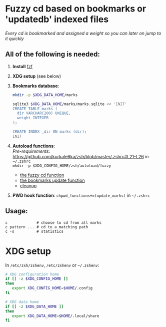 # Fuzzy cd based on bookmarks or 'updatedb' indexed files

_Every cd is bookmarked and assigned a weight so you can later on jump to it quickly_

## All of the following is needed:

1. **Install** [fzf](https://github.com/junegunn/fzf)

2. **XDG setup** (see below)  

3. **Bookmarks database**:

   ```sh
   mkdir -p $XDG_DATA_HOME/marks

   sqlite3 $XDG_DATA_HOME/marks/marks.sqlite << 'INIT'
   CREATE TABLE marks (
     dir VARCHAR(200) UNIQUE,
     weight INTEGER
   );

   CREATE INDEX _dir ON marks (dir);
   INIT
   ```

4. **Autoload functions**:  
   _Pre-requirements_:  
   https://github.com/kurkale6ka/zsh/blob/master/.zshrc#L21-L26 in `~/.zshrc`  
   `mkdir -p $XDG_CONFIG_HOME/zsh/autoload/fuzzy`
     * [the fuzzy cd function](https://github.com/kurkale6ka/zsh/blob/master/autoload/fuzzy/c)
     * [the bookmarks update function](https://github.com/kurkale6ka/zsh/blob/master/autoload/fuzzy/update_marks)
     * [cleanup](https://github.com/kurkale6ka/zsh/blob/master/autoload/fuzzy/ccleanup)

5. **PWD hook function**: `chpwd_functions+=(update_marks)` in `~/.zshrc`

## Usage:
```
c             # choose to cd from all marks
c pattern ... # cd to a matching path
c -s          # statistics
```

# XDG setup

In `/etc/zsh/zshenv`, `/etc/zshenv` or `~/.zshenv`:
```sh
# XDG configuration home
if [[ -z $XDG_CONFIG_HOME ]]
then
   export XDG_CONFIG_HOME=$HOME/.config
fi

# XDG data home
if [[ -z $XDG_DATA_HOME ]]
then
   export XDG_DATA_HOME=$HOME/.local/share
fi
```
